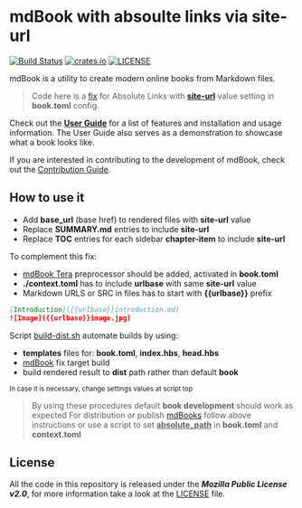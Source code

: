 # mdBook with absoulte links via site-url

[![Build Status](https://github.com/rust-lang/mdBook/workflows/CI/badge.svg?event=push)](https://github.com/rust-lang/mdBook/actions?workflow=CI)
[![crates.io](https://img.shields.io/crates/v/mdbook.svg)](https://crates.io/crates/mdbook)
[![LICENSE](https://img.shields.io/github/license/rust-lang/mdBook.svg)](LICENSE)

mdBook is a utility to create modern online books from Markdown files.

> Code here is a [fix](#how-to-use-it) for Absolute Links with [**site-url**](https://rust-lang.github.io/mdBook/format/configuration/renderers.html?highlight=site-url#html-renderer-options) value setting in **book.toml** config.

Check out the **[User Guide]** for a list of features and installation and usage information.
The User Guide also serves as a demonstration to showcase what a book looks like.

If you are interested in contributing to the development of mdBook, check out the [Contribution Guide].

## How to use it

- Add **base_url** (base href) to rendered files with **site-url** value
- Replace **SUMMARY.md** entries to include **site-url**
- Replace **TOC** entries for each sidebar **chapter-item** to include **site-url**

To complement this fix:

- [mdBook Tera](https://github.com/avitex/mdbook-tera) preprocessor should be added, activated in **book.toml**
- **./context.toml** has to include **urlbase** with same **site-url** value  
- Markdown URLS or SRC in files has to start with **{{urlbase}}** prefix  

```markdown  
[Introduction]({{urlbase}}introduction.md)
![Image]({{urlbase}}image.jpg)
```

Script [build-dist.sh](build-dist.sh) automate builds by using:

- **templates** files for: **book.toml**, **index.hbs**, **head.hbs**
- [mdBook](https://github.com/rust-lang/mdBook.git) fix target build
- build rendered result to **dist** path rather than default **book**

<small>In case it is necessary, change settings values at script top</small>

> By using these procedures default **book development** should work as expected
> For distribution or publish [mdBooks](https://github.com/rust-lang/mdBook.git) follow above instructions or use a script to set __<u>absolute_path</u>__ in **book.toml** and **context.toml**

## License

All the code in this repository is released under the ***Mozilla Public License v2.0***, for more information take a look at the [LICENSE] file.

[User Guide]: https://rust-lang.github.io/mdBook/
[contribution guide]: https://github.com/rust-lang/mdBook/blob/master/CONTRIBUTING.md
[LICENSE]: https://github.com/rust-lang/mdBook/blob/master/LICENSE
